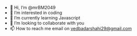 - 👋 Hi, I’m @mrBM2049
- 👀 I’m interested in coding 
- 🌱 I’m currently learning Javascript 
- 💞️ I’m looking to collaborate with you 
- 📫 How to reach me email on vedbadarshahi29@gmail.com 

<!---
mrBM2049/mrBM2049 is a ✨ special ✨ repository because its `README.md` (this file) appears on your GitHub profile.
You can click the Preview link to take a look at your changes.
--->
